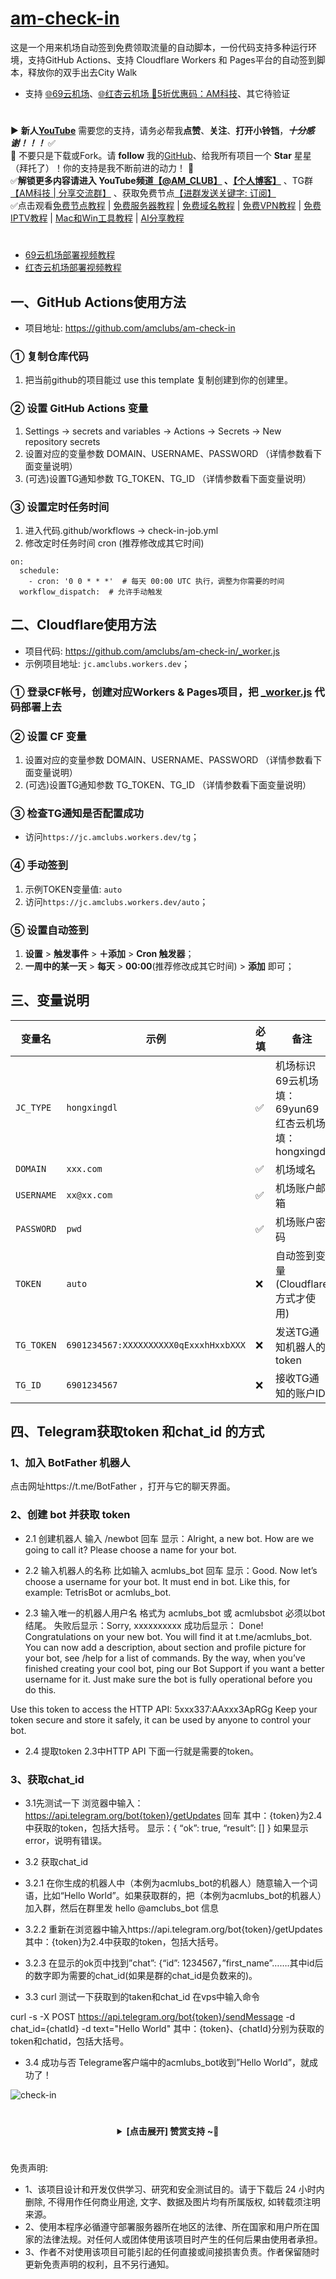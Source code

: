 # [am-check-in](https://github.com/amclubs/am-check-in)
这是一个用来机场自动签到免费领取流量的自动脚本，一份代码支持多种运行环境，支持GitHub Actions、支持 Cloudflare Workers 和 Pages平台的自动签到脚本，释放你的双手出去City Walk
- 支持 [🌐69云机场](https://am.69yun69.com)、[🌐红杏云机场 🎁5折优惠码：AM科技](https://hongxingdl.com/web/#/login?code=mn5Tuipf)、其它待验证

#
▶️ **新人[YouTube](https://youtube.com/@AM_CLUB?sub_confirmation=1)** 需要您的支持，请务必帮我**点赞**、**关注**、**打开小铃铛**，***十分感谢！！！*** ✅
</br>🎁 不要只是下载或Fork。请 **follow** 我的[GitHub](https://github.com/amclubs)、给我所有项目一个 **Star** 星星（拜托了）！你的支持是我不断前进的动力！ 💖
</br>✅**解锁更多内容请进入 YouTube频道[【@AM_CLUB】](https://youtube.com/@AM_CLUB?sub_confirmation=1) 、[【个人博客】](https://amclubss.com)** 、TG群[【AM科技 | 分享交流群】](https://t.me/AM_CLUBS) 、获取免费节点[【进群发送关键字: 订阅】](https://t.me/AM_CLUBS)
</br>✅点击观看[免费节点教程](https://www.youtube.com/playlist?list=PLGVQi7TjHKXbrY0Pk8gm3T7m8MZ-InquF) | [免费服务器教程](https://www.youtube.com/playlist?list=PLGVQi7TjHKXaVlrHP9Du61CaEThYCQaiY) | [免费域名教程](https://www.youtube.com/playlist?list=PLGVQi7TjHKXZGODTvB8DEervrmHANQ1AR) | [免费VPN教程](https://www.youtube.com/playlist?list=PLGVQi7TjHKXY7V2JF-ShRSVwGANlZULdk) | [免费IPTV教程](https://www.youtube.com/playlist?list=PLGVQi7TjHKXbkozDYVsDRJhbnNaEOC76w) | [Mac和Win工具教程](https://www.youtube.com/playlist?list=PLGVQi7TjHKXYBWu65yP8E08HxAu9LbCWm) | [AI分享教程](https://www.youtube.com/playlist?list=PLGVQi7TjHKXaodkM-mS-2Nwggwc5wRjqY)

#
- [69云机场部署视频教程](https://youtu.be/b7AI447ZnuA)
- [红杏云机场部署视频教程](https://youtu.be/UT0YogBk_gM)

## 一、GitHub Actions使用方法
- 项目地址: https://github.com/amclubs/am-check-in
### ① 复制仓库代码
1. 把当前github的项目能过 use this template 复制创建到你的创建里。
### ② 设置 GitHub Actions 变量
1. Settings -> secrets and variables -> Actions -> Secrets -> New repository secrets
2. 设置对应的变量参数 DOMAIN、USERNAME、PASSWORD （详情参数看下面变量说明）
3. (可选)设置TG通知参数 TG_TOKEN、TG_ID （详情参数看下面变量说明）
### ③ 设置定时任务时间
1. 进入代码.github/workflows -> check-in-job.yml 
2. 修改定时任务时间 cron (推荐修改成其它时间)
~~~
on:
  schedule:
    - cron: '0 0 * * *'  # 每天 00:00 UTC 执行，调整为你需要的时间
  workflow_dispatch:  # 允许手动触发
~~~

## 二、Cloudflare使用方法
- 项目代码:  https://github.com/amclubs/am-check-in/_worker.js
- 示例项目地址: `jc.amclubs.workers.dev`；
### ① 登录CF帐号，创建对应Workers & Pages项目，把 [_worker.js](https://github.com/amclubs/am-check-in/_worker.js) 代码部署上去
### ② 设置 CF 变量
1. 设置对应的变量参数 DOMAIN、USERNAME、PASSWORD （详情参数看下面变量说明）
2. (可选)设置TG通知参数 TG_TOKEN、TG_ID （详情参数看下面变量说明）
### ③ 检查TG通知是否配置成功
- 访问`https://jc.amclubs.workers.dev/tg`；
### ④ 手动签到
1. 示例TOKEN变量值: `auto`
2. 访问`https://jc.amclubs.workers.dev/auto`；
### ⑤ 设置自动签到
1. **设置** > **触发事件** > **＋添加** > **Cron 触发器**；
2. **一周中的某一天** > **每天** > **00:00**(推荐修改成其它时间) > **添加** 即可；

## 三、变量说明
| 变量名 | 示例 | 必填 | 备注 | 
|--|--|--|--|
| `JC_TYPE` | `hongxingdl` |✅| 机场标识 69云机场填：69yun69  红杏云机场填：hongxingdl |
| `DOMAIN` | `xxx.com` |✅| 机场域名 |
| `USERNAME` | `xx@xx.com` |✅| 机场账户邮箱 |
| `PASSWORD` | `pwd` |✅| 机场账户密码 |
| `TOKEN` | `auto` |❌|自动签到变量(Cloudflare方式才使用) |
| `TG_TOKEN` | `6901234567:XXXXXXXXXX0qExxxhHxxbXXX` |❌| 发送TG通知机器人的token | 
| `TG_ID` | `6901234567` |❌| 接收TG通知的账户ID | 

## 四、Telegram获取token 和chat_id 的方式
### 1、加入 BotFather 机器人
点击网址https://t.me/BotFather ，打开与它的聊天界面。

### 2、创建 bot 并获取 token
- 2.1 创建机器人
输入 /newbot 回车
显示：Alright, a new bot. How are we going to call it? Please choose a name for your bot.

- 2.2 输入机器人的名称
比如输入 acmlubs_bot 回车
显示：Good. Now let’s choose a username for your bot. It must end in bot. Like this, for example: TetrisBot or acmlubs_bot.

- 2.3 输入唯一的机器人用户名
格式为 acmlubs_bot 或 acmlubsbot 必须以bot结尾。
失败后显示：Sorry, xxxxxxxxxx
成功后显示：
Done! Congratulations on your new bot. You will find it at t.me/acmlubs_bot. You can now add a description, about section and profile picture for your bot, see /help for a list of commands. By the way, when you’ve finished creating your cool bot, ping our Bot Support if you want a better username for it. Just make sure the bot is fully operational before you do this.

Use this token to access the HTTP API:
5xxx337:AAxxx3ApRGg
Keep your token secure and store it safely, it can be used by anyone to control your bot.

- 2.4 提取token
2.3中HTTP API 下面一行就是需要的token。

### 3、获取chat_id
- 3.1先测试一下
浏览器中输入：https://api.telegram.org/bot{token}/getUpdates 回车
其中：{token}为2.4中获取的token，包括大括号。
显示：{
“ok”: true,
“result”: []
}
如果显示error，说明有错误。

- 3.2 获取chat_id
- 3.2.1 在你生成的机器人中（本例为acmlubs_bot的机器人）随意输入一个词语，比如“Hello World”。如果获取群的，把（本例为acmlubs_bot的机器人）加入群，然后在群里发 hello @amclubs_bot 信息
- 3.2.2 重新在浏览器中输入https://api.telegram.org/bot{token}/getUpdates
其中：{token}为2.4中获取的token，包括大括号。
- 3.2.3 在显示的ok页中找到”chat”: {“id”: 1234567，”first_name”…….其中id后的数字即为需要的chat_id(如果是群的chat_id是负数来的)。

- 3.3 curl 测试一下获取到的taken和chat_id
在vps中输入命令

curl -s -X POST https://api.telegram.org/bot{token}/sendMessage -d chat_id={chatId} -d text="Hello World"
其中：{token}、{chatId}分别为获取的token和chatid，包括大括号。

- 3.4 成功与否
Telegrame客户端中的acmlubs_bot收到”Hello World”，就成功了！


![check-in](https://raw.githubusercontent.com/amclubs/am-check-in/main/check-in.jpg)

 # 
<center>
<details><summary><strong> [点击展开] 赞赏支持 ~🧧</strong></summary>
*我非常感谢您的赞赏和支持，它们将极大地激励我继续创新，持续产生有价值的工作。*

- **USDT-TRC20:** `TWTxUyay6QJN3K4fs4kvJTT8Zfa2mWTwDD`
- **TRX-TRC20:** `TWTxUyay6QJN3K4fs4kvJTT8Zfa2mWTwDD`

<div align="center"> 
  <img src="https://github.com/user-attachments/assets/e6cdc42a-6374-4722-b833-601738f72196" width="200"></br> 
  TRC10/TRC20扫码支付 
</div> 
</details>
</center>

 #
 免责声明:
 - 1、该项目设计和开发仅供学习、研究和安全测试目的。请于下载后 24 小时内删除, 不得用作任何商业用途, 文字、数据及图片均有所属版权, 如转载须注明来源。
 - 2、使用本程序必循遵守部署服务器所在地区的法律、所在国家和用户所在国家的法律法规。对任何人或团体使用该项目时产生的任何后果由使用者承担。
 - 3、作者不对使用该项目可能引起的任何直接或间接损害负责。作者保留随时更新免责声明的权利，且不另行通知。
